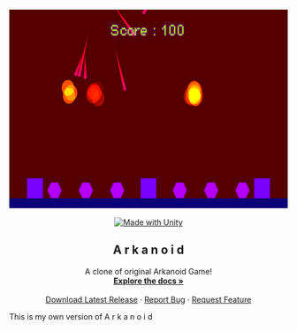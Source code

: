 <br />
<div align="center">
  <a href="https://github.com/MistycznyArbuz/Arkanoid/releases/tag/v1.0.0">
    <img src="images/Page.png" alt="Logo" width="640" height="360">
  </a>

  [![Made with Unity](https://img.shields.io/badge/Made%20with-Unity-57b9d3.svg?style=for-the-badge&logo=unity)](https://unity3d.com)

  <h2 align="center"> A r k a n o i d </h2>

  <p align="center">
    A clone of original Arkanoid Game!
    <br />
    <a href="https://github.com/MistycznyArbuz/Arkanoid/wiki"><strong>Explore the docs »</strong></a>
    <br />
    <br />
    <a href="https://github.com/MistycznyArbuz/Arkanoid/releases/latest">Download Latest Release</a>
    ·
    <a href="https://github.com/MistycznyArbuz/Arkanoid/blob/main/Bug-template.md&template=Bug-report.md">Report Bug</a>
    ·
    <a href="https://github.com/othneildrew/Best-README-Template/issues/new?labels=enhancement&template=feature-request---.md">Request Feature</a>
  </p>
</div>

This is my own version of A r k a n o i d
